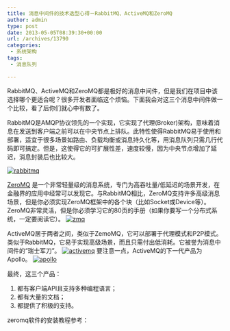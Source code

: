 ```yaml
---
title: 消息中间件的技术选型心得－RabbitMQ、ActiveMQ和ZeroMQ
author: admin
type: post
date: 2013-05-05T08:39:30+00:00
url: /archives/13790
categories:
 - 系统架构
tags:
 - 消息队列

---
```

RabbitMQ、ActiveMQ和ZeroMQ都是极好的消息中间件，但是我们在项目中该选择哪个更适合呢？很多开发者面临这个烦恼。下面我会对这三个消息中间件做一个比较，看了后你们就心中有数了。

RabbitMQ是AMQP协议领先的一个实现，它实现了代理(Broker)架构，意味着消息在发送到客户端之前可以在中央节点上排队。此特性使得RabbitMQ易于使用和部署，适宜于很多场景如路由、负载均衡或消息持久化等，用消息队列只需几行代码即可搞定。但是，这使得它的可扩展性差，速度较慢，因为中央节点增加了延迟，消息封装后也比较大。


[![rabbitmq](http://blog.haohtml.com/wp-content/uploads/2013/05/rabbitmq.jpg)][1]

[ZeroMQ](http://www.zeromq.org/) 是一个非常轻量级的消息系统，专门为高吞吐量/低延迟的场景开发，在金融界的应用中经常可以发现它。与RabbitMQ相比，ZeroMQ支持许多高级消息场景，但是你必须实现ZeroMQ框架中的各个块（比如Socket或Device等）。ZeroMQ非常灵活，但是你必须学习它的80页的手册（如果你要写一个分布式系统，一定要阅读它）。
[![zmq](http://blog.haohtml.com/wp-content/uploads/2013/05/zmq.jpg)][2]

ActiveMQ居于两者之间，类似于ZemoMQ，它可以部署于代理模式和P2P模式。类似于RabbitMQ，它易于实现高级场景，而且只需付出低消耗。它被誉为消息中间件的“瑞士军刀”。
[![activemq](http://blog.haohtml.com/wp-content/uploads/2013/05/activemq.png)][3]
要注意一点，ActiveMQ的下一代产品为Apollo。
[![apollo](http://blog.haohtml.com/wp-content/uploads/2013/05/apollo.jpg)][4]

最终，这三个产品：
1. 都有客户端API且支持多种编程语言；
2. 都有大量的文档；
3. 都提供了积极的支持。

zeromq软件的安装教程参考：

 [1]: http://blog.haohtml.com/wp-content/uploads/2013/05/rabbitmq.jpg
 [2]: http://blog.haohtml.com/wp-content/uploads/2013/05/zmq.jpg
 [3]: http://blog.haohtml.com/wp-content/uploads/2013/05/activemq.png
 [4]: http://blog.haohtml.com/wp-content/uploads/2013/05/apollo.jpg